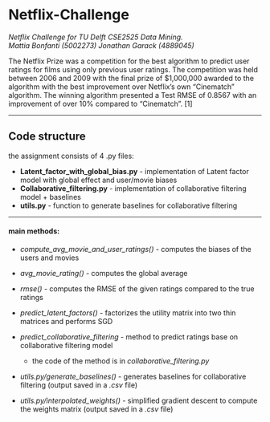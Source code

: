 # Netflix-Challenge  
*Netflix Challenge for TU Delft CSE2525 Data Mining.*  
*Mattia Bonfanti (5002273)* 
*Jonathan Garack (4889045)*  

The Netflix Prize was a competition for the best algorithm to predict user ratings for films
using only previous user ratings. The competition was held between 2006 and 2009 with the final
prize of $1,000,000 awarded to the algorithm with the best improvement over Netflix’s own
“Cinematch” algorithm. The winning algorithm presented a Test RMSE of 0.8567 with an
improvement of over 10% compared to “Cinematch”. [1]

***
## Code structure
the assignment consists of 4 .py files:

* **Latent_factor_with_global_bias.py** - implementation of Latent factor model with global effect and user/movie biases
* **Collaborative_filtering.py** - implementation of collaborative filtering model + baselines
* **utils.py** - function to generate baselines for collaborative filtering

    
***
#### main methods:
* *compute_avg_movie_and_user_ratings()* - computes the biases of the users and movies
* *avg_movie_rating()* - computes the global average
* *rmse()* - computes the RMSE of the given ratings compared to the true ratings
* *predict_latent_factors()* - factorizes the utility matrix into two thin matrices and performs SGD
* *predict_collaborative_filtering* - method to predict ratings base on collaborative filtering model
  * the code of the method is in *collaborative_filtering.py*
  
* *utils.py/generate_baselines()* - generates baselines for collaborative filtering (output saved in a *.csv* file)
* *utils.py/interpolated_weights()* - simplified gradient descent to compute the weights matrix (output saved in a *.csv* file)
